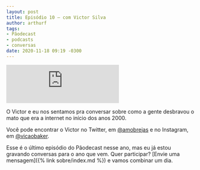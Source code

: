 ```yaml
---
layout: post
title: Episódio 10 – com Victor Silva
author: arthurf
tags:
- Pãodecast
- podcasts
- conversas
date: 2020-11-18 09:19 -0300
---
```

<iframe class="full-width" src="https://anchor.fm/paomortadela/embed/episodes/Victor-Silva-emipvn" height="102" frameborder="0" scrolling="no"></iframe>

O Victor e eu nos sentamos pra conversar sobre como a gente desbravou o mato que era a internet no início dos anos 2000.

Você pode encontrar o Victor no Twitter, em [@amobrejas](https://twitter.com/amobrejas) e no Instagram, em [@vicaobaker](https://www.instagram.com/vicaobaker).

Esse é o último episódio do Pãodecast nesse ano, mas eu já estou gravando conversas para o ano que vem. Quer participar? [Envie uma mensagem]({% link sobre/index.md %}) e vamos combinar um dia.
